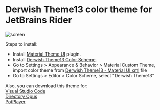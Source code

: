 # Derwish Theme13 color theme for JetBrains Rider

![screen](https://github.com/dy-sh/jetbrains-theme13/raw/master/screen.png)
  
  
Steps to install:
- Install [Material Theme UI](https://plugins.jetbrains.com/plugin/8006-material-theme-ui) plugin.
- Install [Derwish Theme13 Color Scheme](https://plugins.jetbrains.com/plugin/12795-derwish-theme13-color-scheme).
- Go to Settings > Appearance & Behavior > Material Custom Theme, import color theme from [Derwish Theme13 - Material UI.xml](https://raw.githubusercontent.com/dy-sh/jetbrains-theme13/master/Derwish%20Theme13%20-%20Material%20UI.xml) file
- Go to Settings > Editor > Color Scheme, select "Derwish Theme13"
  
  
Also, you can download this theme for:  
[Visual Studio Code](https://marketplace.visualstudio.com/items?itemName=derwish.derwish-theme13)  
[Directory Opus](https://resource.dopus.com/t/derwish-theme13)  
[PotPlayer](https://potplayer.daum.net/forum/viewtopic.php?f=11&t=20924)  
